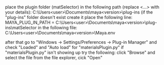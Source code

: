 place the plugin folder (matSelector) in the following path (replace <...> with your details):
    C:\Users\<user>\Documents\maya\<version>\plug-ins
(if the "plug-ins" folder doesn't exist create it
place the following line:
    MAYA_PLUG_IN_PATH = C:\Users\<user>\Documents\maya\<version>\plug-ins\matSelector
in the following file:
    C:\Users\<user>\Documents\maya\<version>\Maya.env

after that go to "Windows -> Settings/Preferences -> Plug-in Manager" and check "Loaded" and "Auto load" for "materialsPlugin.py"
if "materialsPlugin.py" isn't showing up try the following:
    click "Browse" and select the file from the file explorer, cick "Open"
